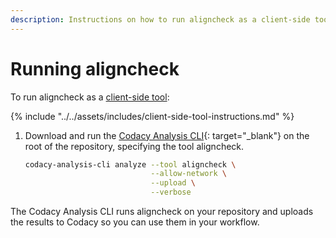 ```yaml
---
description: Instructions on how to run aligncheck as a client-side tool on Codacy.
---
```


# Running aligncheck

To run aligncheck as a [client-side tool](client-side-tools.md):

<!-- NOTE
     include-markdown breaks the final list in two, use include instead. -->
{% include "../../assets/includes/client-side-tool-instructions.md" %}

1.  Download and run the [Codacy Analysis CLI](https://github.com/codacy/codacy-analysis-cli#install){: target="_blank"} on the root of the repository, specifying the tool aligncheck.

    ```bash
    codacy-analysis-cli analyze --tool aligncheck \
                                --allow-network \
                                --upload \
                                --verbose
    ```

The Codacy Analysis CLI runs aligncheck on your repository and uploads the results to Codacy so you can use them in your workflow.
